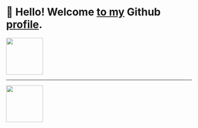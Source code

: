 # 👋 Hello! Welcome [to my](#) Github [profile](#).

          

<img src="https://cdn.jsdelivr.net/gh/devicons/devicon/icons/apache/apache-original-wordmark.svg" width="100" />
<hr />
<img src="https://cdn.jsdelivr.net/gh/devicons/devicon/icons/composer/composer-line.svg" width="100" style="color=green" />

          
<!--
**renatoangelo/renatoangelo** is a ✨ _special_ ✨ repository because its `README.md` (this file) appears on your GitHub profile.

Here are some ideas to get you started:

- 🔭 I’m currently working on ...
- 🌱 I’m currently learning ...
- 👯 I’m looking to collaborate on ...
- 🤔 I’m looking for help with ...
- 💬 Ask me about ...
- 📫 How to reach me: ...
- 😄 Pronouns: ...
- ⚡ Fun fact: ...
-->
